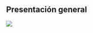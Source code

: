 ## Presentación general

![](http://static.energysistem.com/images/manuals/42535/56a73aafdcabb.jpg)
